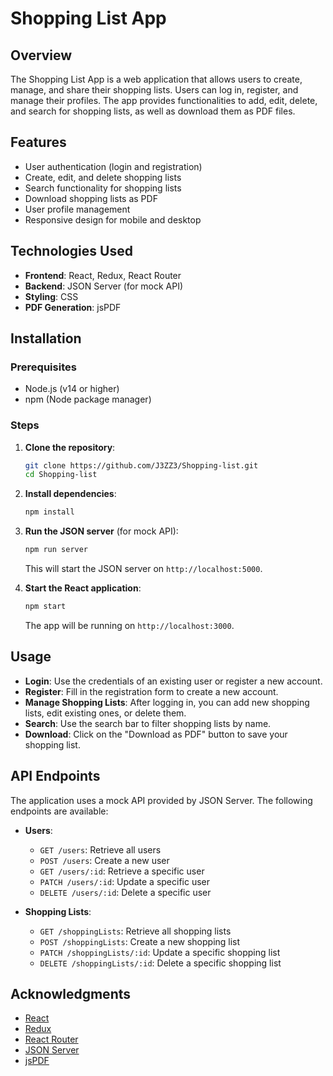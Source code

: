 # Shopping List App

## Overview
The Shopping List App is a web application that allows users to create, manage, and share their shopping lists. Users can log in, register, and manage their profiles. The app provides functionalities to add, edit, delete, and search for shopping lists, as well as download them as PDF files.

## Features
- User authentication (login and registration)
- Create, edit, and delete shopping lists
- Search functionality for shopping lists
- Download shopping lists as PDF
- User profile management
- Responsive design for mobile and desktop

## Technologies Used
- **Frontend**: React, Redux, React Router
- **Backend**: JSON Server (for mock API)
- **Styling**: CSS
- **PDF Generation**: jsPDF

## Installation

### Prerequisites
- Node.js (v14 or higher)
- npm (Node package manager)

### Steps
1. **Clone the repository**:
   ```bash
   git clone https://github.com/J3ZZ3/Shopping-list.git
   cd Shopping-list
   ```

2. **Install dependencies**:
   ```bash
   npm install
   ```

3. **Run the JSON server** (for mock API):
   ```bash
   npm run server
   ```
   This will start the JSON server on `http://localhost:5000`.

4. **Start the React application**:
   ```bash
   npm start
   ```
   The app will be running on `http://localhost:3000`.

## Usage
- **Login**: Use the credentials of an existing user or register a new account.
- **Register**: Fill in the registration form to create a new account.
- **Manage Shopping Lists**: After logging in, you can add new shopping lists, edit existing ones, or delete them.
- **Search**: Use the search bar to filter shopping lists by name.
- **Download**: Click on the "Download as PDF" button to save your shopping list.

## API Endpoints
The application uses a mock API provided by JSON Server. The following endpoints are available:

- **Users**:
  - `GET /users`: Retrieve all users
  - `POST /users`: Create a new user
  - `GET /users/:id`: Retrieve a specific user
  - `PATCH /users/:id`: Update a specific user
  - `DELETE /users/:id`: Delete a specific user

- **Shopping Lists**:
  - `GET /shoppingLists`: Retrieve all shopping lists
  - `POST /shoppingLists`: Create a new shopping list
  - `PATCH /shoppingLists/:id`: Update a specific shopping list
  - `DELETE /shoppingLists/:id`: Delete a specific shopping list

## Acknowledgments
- [React](https://reactjs.org/)
- [Redux](https://redux.js.org/)
- [React Router](https://reactrouter.com/)
- [JSON Server](https://github.com/typicode/json-server)
- [jsPDF](https://github.com/parallax/jsPDF)


